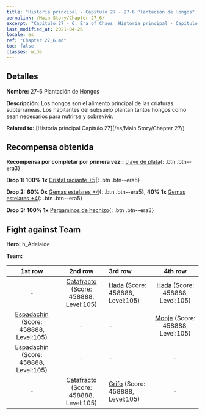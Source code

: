 ```yaml
---
title: "Historia principal - Capítulo 27 - 27-6 Plantación de Hongos"
permalink: /Main Story/Chapter 27_6/
excerpt: "Capítulo 27 - 6. Era of Chaos  Historia principal - Capítulo 27_6. 27-6 Plantación de Hongos"
last_modified_at: 2021-04-26
locale: es
ref: "Chapter 27_6.md"
toc: false
classes: wide
---
```


## Detalles

 **Nombre:** 27-6 Plantación de Hongos

 **Descripción:** Los hongos son el alimento principal de las criaturas subterráneas. Los habitantes del subsuelo plantan tantos hongos como sean necesarios para nutrirse y sobrevivir.

 **Related to:** [Historia principal Capítulo 27](/es/Main Story/Chapter 27/)

## Recompensa obtenida

 **Recompensa por completar por primera vez::** [Llave de plata](/ItemsES/con_693/){: .btn .btn--era3}

 **Drop 1:** **100% 1x** [Cristal radiante +5](/ItemsES/mat_101/){: .btn .btn--era5}

 **Drop 2:** **60% 0x** [Gemas estelares +4](/ItemsES/mat_93/){: .btn .btn--era5}, **40% 1x** [Gemas estelares +4](/ItemsES/mat_93/){: .btn .btn--era5}

 **Drop 3:** **100% 1x** [Pergaminos de hechizo](/ItemsES/con_694/){: .btn .btn--era3}


## Fight against Team
 **Hero:** h_Adelaide

 **Team:**


  | 1st row | 2nd row | 3rd row | 4th row |
  |:----:|:----:|:----|:----:|
  | - | [Catafracto](/es/units/Cavalier/) (Score: 458888, Level:105)  | [Hada](/es/units/Sprite/) (Score: 458888, Level:105)  | [Hada](/es/units/Sprite/) (Score: 458888, Level:105)  |
  | [Espadachín](/es/units/Swordsman/) (Score: 458888, Level:105)  | - | - | [Monje](/es/units/Monk/) (Score: 458888, Level:105)  |
  | [Espadachín](/es/units/Swordsman/) (Score: 458888, Level:105)  | - | - | - |
  | - | [Catafracto](/es/units/Cavalier/) (Score: 458888, Level:105)  | [Grifo](/es/units/Griffin/) (Score: 458888, Level:105)  | - |


